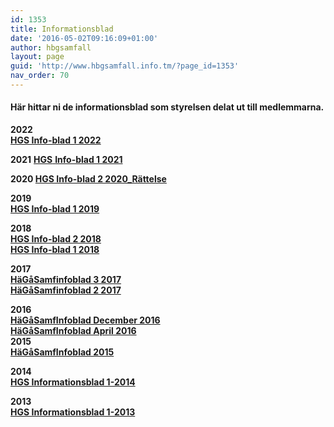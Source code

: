 ```yaml
---
id: 1353
title: Informationsblad
date: '2016-05-02T09:16:09+01:00'
author: hbgsamfall
layout: page
guid: 'http://www.hbgsamfall.info.tm/?page_id=1353'
nav_order: 70
---
```


#### Här hittar ni de informationsblad som styrelsen delat ut till medlemmarna.

**2022  
[HGS Info-blad 1 2022](/wp-content/uploads/2022/08/HGS-Info-blad-1-2022_v3.pdf)**

**2021** [**HGS** **Info-blad 1 2021**](/wp-content/uploads/2021/08/HGS-Info-blad-1-2021.pdf)

**2020 [HGS Info-blad 2 2020\_Rättelse](/wp-content/uploads/2020/07/HGS-Info-blad-1-2020.pdf)**

**2019  
[HGS Info-blad 1 2019](/wp-content/uploads/2019/11/HGS-Info-blad-1-2019.pdf)**

**2018  
[HGS Info-blad 2 2018](/wp-content/uploads/2018/11/HGS-Info-blad-2-2018.pdf)**  
**[HGS Info-blad 1 2018](/wp-content/uploads/2018/05/HGS-Info-blad-1-2018.pdf)**

**2017  
[HäGåSamfinfoblad 3 2017](/wp-content/uploads/2017/09/HGS-Info-blad-3-2017.pdf)  
[HäGåSamfinfoblad 2 2017  ](/wp-content/uploads/2017/02/HGS-Info-blad-1-2017_OJ.pdf)**

**2016  
[HäGåSamfInfoblad December 2016  ](/wp-content/uploads/2016/07/HGS-Informationsblad-Juni-2016.pdf)**  
**[HäGåSamfInfoblad April 2016](/wp-content/uploads/2016/05/HäGåSamfInfoblad-April-2016.pdf)**  
**[  ](/wp-content/uploads/2016/07/HGS-Informationsblad-Juni-2016.pdf)2015  
[HäGåSamfInfoblad 2015](/wp-content/uploads/2016/05/HäGåSamfInfoblad-2015.pdf)**

**2014  
[HGS Informationsblad 1-2014](/wp-content/uploads/2014/04/HGS-Informationsblad-1-2014.pdf)**

**2013**  
**[HGS Informationsblad 1-2013](/wp-content/uploads/2014/04/HGS-Informationsblad-1-2013.pdf)**
